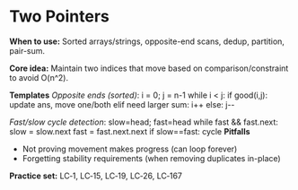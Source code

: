 # Two Pointers
**When to use:** Sorted arrays/strings, opposite-end scans, dedup, partition, pair-sum.

**Core idea:** Maintain two indices that move based on comparison/constraint to avoid O(n^2).

**Templates**
*Opposite ends (sorted)*:
i = 0; j = n-1
while i < j:
if good(i,j): update ans, move one/both
elif need larger sum: i++
else: j--

*Fast/slow cycle detection*:
slow=head; fast=head
while fast && fast.next:
slow = slow.next
fast = fast.next.next
if slow==fast: cycle
**Pitfalls**
- Not proving movement makes progress (can loop forever)
- Forgetting stability requirements (when removing duplicates in-place)

**Practice set:** LC‑1, LC‑15, LC‑19, LC‑26, LC‑167
